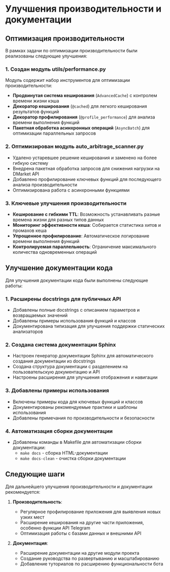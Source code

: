 # Улучшения производительности и документации

## Оптимизация производительности

В рамках задачи по оптимизации производительности были реализованы следующие улучшения:

### 1. Создан модуль utils/performance.py

Модуль содержит набор инструментов для оптимизации производительности:

- **Продвинутая система кеширования** (`AdvancedCache`) с контролем времени жизни кэша
- **Декоратор кеширования** (`@cached`) для легкого кеширования результатов функций
- **Декоратор профилирования** (`@profile_performance`) для анализа времени выполнения функций
- **Пакетная обработка асинхронных операций** (`AsyncBatch`) для оптимизации параллельных запросов

### 2. Оптимизирован модуль auto_arbitrage_scanner.py

- Удалено устаревшее решение кеширования и заменено на более гибкую систему
- Внедрена пакетная обработка запросов для снижения нагрузки на DMarket API
- Добавлено профилирование ключевых функций для последующего анализа производительности
- Оптимизирована работа с асинхронными функциями

### 3. Ключевые улучшения производительности

- **Кеширование с гибкими TTL**: Возможность устанавливать разные времена жизни для разных типов данных
- **Мониторинг эффективности кеша**: Собирается статистика хитов и промахов кеша
- **Упрощенное профилирование**: Автоматическое логирование времени выполнения функций
- **Контролируемая параллельность**: Ограничение максимального количества одновременных операций

## Улучшение документации кода

Для улучшения документации кода были выполнены следующие работы:

### 1. Расширены docstrings для публичных API

- Добавлены полные docstrings с описанием параметров и возвращаемых значений
- Добавлены примеры использования функций и классов
- Документирована типизация для улучшения поддержки статических анализаторов

### 2. Создана система документации Sphinx

- Настроен генератор документации Sphinx для автоматического создания документации из docstrings
- Создана структура документации с разделением на пользовательскую документацию и API
- Настроены расширения для улучшения отображения и навигации

### 3. Добавлены примеры использования

- Включены примеры кода для ключевых функций и классов
- Документированы рекомендуемые практики и шаблоны использования
- Добавлены примечания по производительности и безопасности

### 4. Автоматизация сборки документации

- Добавлены команды в Makefile для автоматизации сборки документации:
  - `make docs` - сборка HTML-документации
  - `make docs-clean` - очистка сборки документации

## Следующие шаги

Для дальнейшего улучшения производительности и документации рекомендуется:

1. **Производительность**:
   - Регулярное профилирование приложения для выявления новых узких мест
   - Расширение кеширования на другие части приложения, особенно функции API Telegram
   - Оптимизация работы с базами данных и внешними API

2. **Документация**:
   - Расширение документации на другие модули проекта
   - Создание руководства по развертыванию и масштабированию
   - Добавление туториалов по расширению функциональности бота 